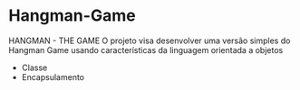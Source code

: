 # Hangman-Game
HANGMAN  - THE GAME O projeto visa desenvolver uma versão simples do Hangman Game usando características da linguagem orientada a objetos

* Classe
* Encapsulamento
